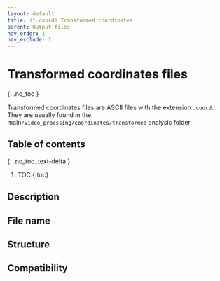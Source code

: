 ```yaml
---
layout: default
title: (*.coord) Transformed coordinates
parent: Output files
nav_order: 1
nav_exclude: 1
---
```



# Transformed coordinates files
{: .no_toc }

Transformed coordinates files are ASCII files with the extension `.coord`. They are usually found in the main`/video_procssing/coordinates/transformed` analysis folder.

## Table of contents
{: .no_toc .text-delta }

1. TOC
{:toc}

## Description

## File name

## Structure

## Compatibility
